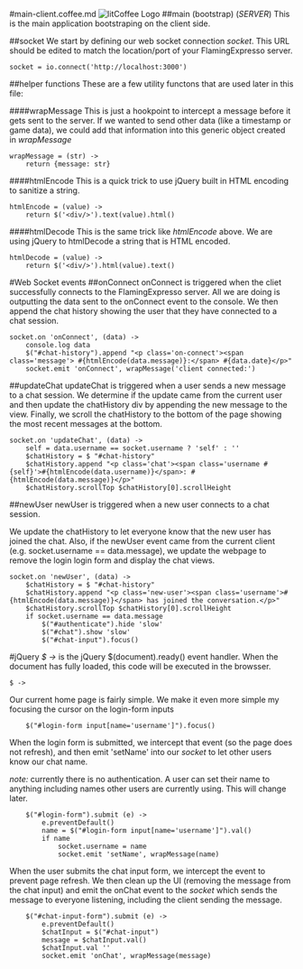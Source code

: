 #main-client.coffee.md ![litCoffee Logo](https://raw.github.com/scanton/flaming-expresso/master/public/images/litCoffee-icon.png)
##main (bootstrap) (*SERVER*)
This is the main application bootstraping on the client side.

##socket
We start by defining our web socket connection *socket*.  This URL should
be edited to match the location/port of your FlamingExpresso server.

	socket = io.connect('http://localhost:3000')

##helper functions
These are a few utility functons that are used later in this file:

####wrapMessage
This is just a hookpoint to intercept a message before it gets sent to the
server.  If we wanted to send other data (like a timestamp or game data), we could
add that information into this generic object created in *wrapMessage*

	wrapMessage = (str) ->
		return {message: str}

####htmlEncode
This is a quick trick to use jQuery built in HTML encoding to sanitize a string.

	htmlEncode = (value) ->
		return $('<div/>').text(value).html()

####htmlDecode
This is the same trick like *htmlEncode* above.  We are using jQuery to htmlDecode
a string that is HTML encoded.

	htmlDecode = (value) ->
		return $('<div/>').html(value).text()

#Web Socket events
##onConnect
onConnect is triggered when the cliet successfully connects to the FlamingExpresso
server.  All we are doing is outputting the data sent to the onConnect event to
the console.  We then append the chat history showing the user that they have connected
to a chat session.

	socket.on 'onConnect', (data) ->
		console.log data
		$("#chat-history").append "<p class='on-connect'><span class='message'> #{htmlEncode(data.message)}:</span> #{data.date}</p>"
		socket.emit 'onConnect', wrapMessage('client connected:')

##updateChat
updateChat is triggered when a user sends a new message to a chat session.  We determine
if the update came from the current user and then update the chatHistory div by appending
the new message to the view.  Finally, we scroll the chatHistory to the bottom of the page
showing the most recent messages at the bottom.

	socket.on 'updateChat', (data) ->
		self = data.username == socket.username ? 'self' : ''
		$chatHistory = $ "#chat-history"
		$chatHistory.append "<p class='chat'><span class='username #{self}'>#{htmlEncode(data.username)}</span>: #{htmlEncode(data.message)}</p>"
		$chatHistory.scrollTop $chatHistory[0].scrollHeight

##newUser
newUser is triggered when a new user connects to a chat session.

We update the chatHistory to let everyone know that the new user has joined the
chat.  Also, if the newUser event came from the current client (e.g. 
socket.username == data.message), we update the webpage to remove the login login
form and display the chat views.

	socket.on 'newUser', (data) ->
		$chatHistory = $ "#chat-history"
		$chatHistory.append "<p class='new-user'><span class='username'>#{htmlEncode(data.message)}</span> has joined the conversation.</p>"
		$chatHistory.scrollTop $chatHistory[0].scrollHeight
		if socket.username == data.message
			$("#authenticate").hide 'slow'
			$("#chat").show 'slow'
			$("#chat-input").focus()

#jQuery
*$ ->* is the jQuery $(document).ready() event handler.  When the document has
fully loaded, this code will be executed in the browsser.

	$ ->

Our current home page is fairly simple.  We make it even more simple my focusing
the cursor on the login-form inputs

		$("#login-form input[name='username']").focus()

When the login form is submitted, we intercept that event (so the page does not
refresh), and then emit 'setName' into our *socket* to let other users know
our chat name.

*note:* currently there is no authentication.  A user can set their name to anything
including names other users are currently using.  This will change later.

		$("#login-form").submit (e) ->
			e.preventDefault()
			name = $("#login-form input[name='username']").val()
			if name
				socket.username = name
				socket.emit 'setName', wrapMessage(name)

When the user submits the chat input form, we intercept the event to prevent page
refresh.  We then clean up the UI (removing the message from the chat input) and
emit the onChat event to the *socket* which sends the message to everyone listening,
including the client sending the message.

		$("#chat-input-form").submit (e) ->
			e.preventDefault()
			$chatInput = $("#chat-input")
			message = $chatInput.val()
			$chatInput.val ''
			socket.emit 'onChat', wrapMessage(message)
